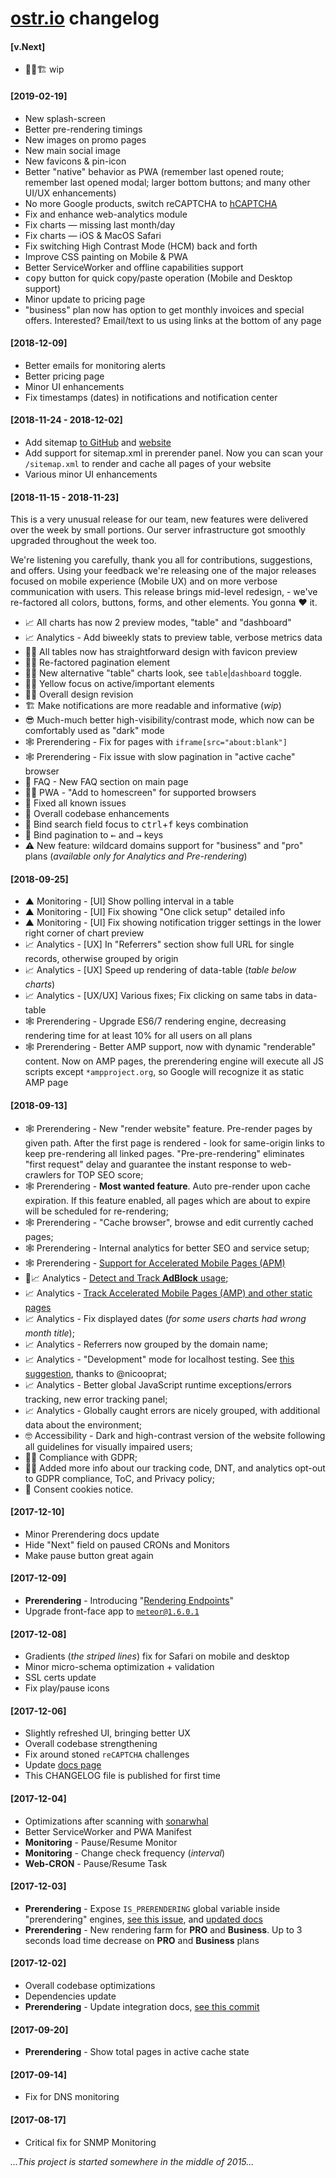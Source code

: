 # [ostr.io](https://ostr.io) changelog

#### [v.Next]
- 👷‍♂️🏗 wip

#### [2019-02-19]

- New splash-screen
- Better pre-rendering timings
- New images on promo pages
- New main social image
- New favicons & pin-icon
- Better "native" behavior as PWA (remember last opened route; remember last opened modal; larger bottom buttons; and many other UI/UX enhancements)
- No more Google products, switch reCAPTCHA to [hCAPTCHA](https://hCaptcha.com/?r=dbcc2f68f654)
- Fix and enhance web-analytics module
- Fix charts — missing last month/day
- Fix charts — iOS & MacOS Safari
- Fix switching High Contrast Mode (HCM) back and forth
- Improve CSS painting on Mobile & PWA
- Better ServiceWorker and offline capabilities support
- <kbd>copy</kbd> button for quick copy/paste operation (Mobile and Desktop support)
- Minor update to pricing page
- "business" plan now has option to get monthly invoices and special offers. Interested? Email/text to us using links at the bottom of any page

#### [2018-12-09]

- Better emails for monitoring alerts
- Better pricing page
- Minor UI enhancements
- Fix timestamps (dates) in notifications and notification center

#### [2018-11-24 - 2018-12-02]

- Add sitemap [to GitHub](https://github.com/VeliovGroup/ostrio/blob/master/SITEMAP.md) and [website](https://ostr.io/info/sitemap)
- Add support for sitemap.xml in prerender panel. Now you can scan your `/sitemap.xml` to render and cache all pages of your website
- Various minor UI enhancements

#### [2018-11-15 - 2018-11-23]

This is a very unusual release for our team, new features were delivered over the week by small portions. Our server infrastructure got smoothly upgraded throughout the week too.

We're listening you carefully, thank you all for contributions, suggestions, and offers. Using your feedback we're releasing one of the major releases focused on mobile experience (Mobile UX) and on more verbose communication with users. This release brings mid-level redesign, - we've re-factored all colors, buttons, forms, and other elements. You gonna ♥ it.

- 📈 All charts has now 2 preview modes, "table" and "dashboard"
- 📈 Analytics - Add biweekly stats to preview table, verbose metrics data
- 👨‍🎨 All tables now has straightforward design with favicon preview
- 👨‍🎨 Re-factored pagination element
- 👨‍🎨 New alternative "table" charts look, see `table`|`dashboard` toggle.
- 👨‍🎨 Yellow focus on active/important elements
- 👨‍🎨 Overall design revision
- 🏗 Make notifications are more readable and informative (*wip*)
- 😎 Much-much better high-visibility/contrast mode, which now can be comfortably used as "dark" mode
- 🕸 Prerendering - Fix for pages with `iframe[src="about:blank"]`
- 🕸 Prerendering - Fix issue with slow pagination in "active cache" browser
- 📜 FAQ - New FAQ section on main page
- 👷‍♂️ PWA - "Add to homescreen" for supported browsers
- 👷‍ Fixed all known issues
- 👷‍ Overall codebase enhancements
- 👷‍ Bind search field focus to <kbd>ctrl</kbd>+<kbd>f</kbd> keys combination
- 👷‍ Bind pagination to <kbd>←</kbd> and <kbd>→</kbd> keys
- ⚠️ New feature: wildcard domains support for "business" and "pro" plans (*available only for Analytics and Pre-rendering*)

#### [2018-09-25]

- ▲ Monitoring - [UI] Show polling interval in a table
- ▲ Monitoring - [UI] Fix showing "One click setup" detailed info
- ▲ Monitoring - [UI] Fix showing notification trigger settings in the lower right corner of chart preview
- 📈 Analytics - [UX] In "Referrers" section show full URL for single records, otherwise grouped by origin
- 📈 Analytics - [UX] Speed up rendering of data-table (*table below charts*)
- 📈 Analytics - [UX/UX] Various fixes; Fix clicking on same tabs in data-table
- 🕸 Prerendering - Upgrade ES6/7 rendering engine, decreasing rendering time for at least 10% for all users on all plans
- 🕸 Prerendering - Better AMP support, now with dynamic "renderable" content. Now on AMP pages, the prerendering engine will execute all JS scripts except `*ampproject.org`, so Google will recognize it as static AMP page

#### [2018-09-13]

- 🕸 Prerendering - New "render website" feature. Pre-render pages by given path. After the first page is rendered - look for same-origin links to keep pre-rendering all linked pages. "Pre-pre-rendering" eliminates "first request" delay and guarantee the instant response to web-crawlers for TOP SEO score;
- 🕸 Prerendering - __Most wanted feature__. Auto pre-render upon cache expiration. If this feature enabled, all pages which are about to expire will be scheduled for re-rendering;
- 🕸 Prerendering - "Cache browser", browse and edit currently cached pages;
- 🕸 Prerendering - Internal analytics for better SEO and service setup;
- 🕸 Prerendering - [Support for Accelerated Mobile Pages (APM)](https://github.com/VeliovGroup/ostrio/blob/master/docs/prerendering/amp-support.md)
- 🛑📈 Analytics - [Detect and Track __AdBlock__ usage](https://github.com/VeliovGroup/ostrio/blob/master/docs/analytics/detect-adblock.md);
- 📈 Analytics - [Track Accelerated Mobile Pages (AMP) and other static pages](https://github.com/VeliovGroup/ostrio/blob/master/docs/analytics/track-amp.md)
- 📈 Analytics - Fix displayed dates (*for some users charts had wrong month title*);
- 📈 Analytics - Referrers now grouped by the domain name;
- 📈 Analytics - "Development" mode for localhost testing. See [this suggestion](https://github.com/VeliovGroup/ostrio-analytics/issues/2), thanks to @nicooprat;
- 📈 Analytics - Better global JavaScript runtime exceptions/errors tracking, new error tracking panel;
- 📈 Analytics - Globally caught errors are nicely grouped, with additional data about the environment;
- 🤓 Accessibility - Dark and high-contrast version of the website following all guidelines for visually impaired users;
- 👨‍⚖️ Compliance with GDPR;
- 👩‍⚖️ Added more info about our tracking code, DNT, and analytics opt-out to GDPR compliance, ToC, and Privacy policy;
- 🍪 Consent cookies notice.

#### [2017-12-10]

- Minor Prerendering docs update
- Hide "Next" field on paused CRONs and Monitors
- Make pause button great again

#### [2017-12-09]

- __Prerendering__ - Introducing "[Rendering Endpoints](https://github.com/VeliovGroup/ostrio/blob/master/docs/prerendering/rendering-endpoints.md)"
- Upgrade front-face app to [`meteor@1.6.0.1`](https://github.com/meteor/meteor/blob/devel/History.md#v1601-2017-12-08)

#### [2017-12-08]

- Gradients (*the striped lines*) fix for Safari on mobile and desktop
- Minor micro-schema optimization + validation
- SSL certs update
- Fix play/pause icons

#### [2017-12-06]

- Slightly refreshed UI, bringing better UX
- Overall codebase strengthening
- Fix around stoned `reCAPTCHA` challenges
- Update [docs page](https://ostr.io/info/docs)
- This CHANGELOG file is published for first time

#### [2017-12-04]

- Optimizations after scanning with [sonarwhal](https://sonarwhal.com/scanner)
- Better ServiceWorker and PWA Manifest
- __Monitoring__ - Pause/Resume Monitor
- __Monitoring__ - Change check frequency (*interval*)
- __Web-CRON__ - Pause/Resume Task

#### [2017-12-03]

- __Prerendering__ - Expose `IS_PRERENDERING` global variable inside "prerendering" engines, [see this issue](https://github.com/VeliovGroup/spiderable-middleware/issues/4), and [updated docs](https://github.com/VeliovGroup/ostrio/blob/master/docs/prerendering/detect-prerendering.md)
- __Prerendering__ - New rendering farm for __PRO__ and __Business__. Up to 3 seconds load time decrease on __PRO__ and __Business__ plans

#### [2017-12-02]

- Overall codebase optimizations
- Dependencies update
- __Prerendering__ - Update integration docs, [see this commit](https://github.com/VeliovGroup/spiderable-middleware/commit/8d0c55d488d1c3a61606604feec3c8116c447002)

#### [2017-09-20]

- __Prerendering__ - Show total pages in active cache state

#### [2017-09-14]

- Fix for DNS monitoring

#### [2017-08-17]

- Critical fix for SNMP Monitoring

*...This project is started somewhere in the middle of 2015...*
